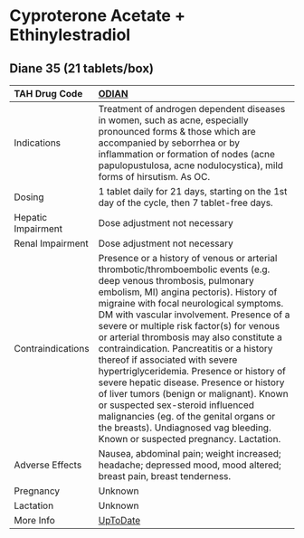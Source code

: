 # Cyproterone Acetate + Ethinylestradiol

## Diane 35 (21 tablets/box)

| TAH Drug Code      | [ODIAN](https://www.tahsda.org.tw/drugs/hissearch.php?drug_code=ODIAN)                                                                                                                                                                                                                                                                                                                                                                                                                                                                                                                                                                                                                                                               |
|:-------------------|:-------------------------------------------------------------------------------------------------------------------------------------------------------------------------------------------------------------------------------------------------------------------------------------------------------------------------------------------------------------------------------------------------------------------------------------------------------------------------------------------------------------------------------------------------------------------------------------------------------------------------------------------------------------------------------------------------------------------------------------|
| Indications        | Treatment of androgen dependent diseases in women, such as acne, especially pronounced forms & those which are accompanied by seborrhea or by inflammation or formation of nodes (acne papulopustulosa, acne nodulocystica), mild forms of hirsutism. As OC.                                                                                                                                                                                                                                                                                                                                                                                                                                                                         |
| Dosing             | 1 tablet daily for 21 days, starting on the 1st day of the cycle, then 7 tablet-free days.                                                                                                                                                                                                                                                                                                                                                                                                                                                                                                                                                                                                                                           |
| Hepatic Impairment | Dose adjustment not necessary                                                                                                                                                                                                                                                                                                                                                                                                                                                                                                                                                                                                                                                                                                        |
| Renal Impairment   | Dose adjustment not necessary                                                                                                                                                                                                                                                                                                                                                                                                                                                                                                                                                                                                                                                                                                        |
| Contraindications  | Presence or a history of venous or arterial thrombotic/thromboembolic events (e.g. deep venous thrombosis, pulmonary embolism, MI) angina pectoris). History of migraine with focal neurological symptoms. DM with vascular involvement. Presence of a severe or multiple risk factor(s) for venous or arterial thrombosis may also constitute a contraindication. Pancreatitis or a history thereof if associated with severe hypertriglyceridemia. Presence or history of severe hepatic disease. Presence or history of liver tumors (benign or malignant). Known or suspected sex-steroid influenced malignancies (eg. of the genital organs or the breasts). Undiagnosed vag bleeding. Known or suspected pregnancy. Lactation. |
| Adverse Effects    | Nausea, abdominal pain; weight increased; headache; depressed mood, mood altered; breast pain, breast tenderness.                                                                                                                                                                                                                                                                                                                                                                                                                                                                                                                                                                                                                    |
| Pregnancy          | Unknown                                                                                                                                                                                                                                                                                                                                                                                                                                                                                                                                                                                                                                                                                                                              |
| Lactation          | Unknown                                                                                                                                                                                                                                                                                                                                                                                                                                                                                                                                                                                                                                                                                                                              |
| More Info          | [UpToDate](https://www.uptodate.com/contents/cyproterone-acetate-and-ethinylestradiol-drug-information)                                                                                                                                                                                                                                                                                                                                                                                                                                                                                                                                                                                                                              |

